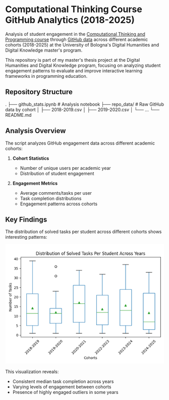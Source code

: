 # Computational Thinking Course GitHub Analytics (2018-2025)

Analysis of student engagement in the [Computational Thinking and Programming course](https://www.unibo.it/en/study/phd-professional-masters-specialisation-schools-and-other-programmes/course-unit-catalogue/course-unit/2024/467045) through [GitHub data](https://github.com/comp-think) across different academic cohorts (2018-2025) at the University of Bologna's Digital Humanities and Digital Knowledge master's program.

This repository is part of my master's thesis project at the Digital Humanities and Digital Knowledge program, focusing on analyzing student engagement patterns to evaluate and improve interactive learning frameworks in programming education.


## Repository Structure
.
├── github_stats.ipynb    # Analysis notebook
├── repo_data/           # Raw GitHub data by cohort
│   ├── 2018-2019.csv
│   ├── 2019-2020.csv
│   └── ...
└── README.md


## Analysis Overview

The script analyzes GitHub engagement data across different academic cohorts:

1. **Cohort Statistics**
   - Number of unique users per academic year
   - Distribution of student engagement

2. **Engagement Metrics**
   - Average comments/tasks per user
   - Task completion distributions
   - Engagement patterns across cohorts

## Key Findings

The distribution of solved tasks per student across different cohorts shows interesting patterns:

![Task Distribution Boxplot](figures/task_distribution_boxplot.png)

This visualization reveals:
- Consistent median task completion across years
- Varying levels of engagement between cohorts
- Presence of highly engaged outliers in some years

